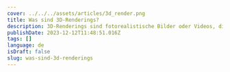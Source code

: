 ```yaml
---
cover: ../../../assets/articles/3d_render.png
title: Was sind 3D-Renderings?
description: 3D-Renderings sind fotorealistische Bilder oder Videos, die mit Hilfe von Computergrafik-Software erstellt werden, um Licht- und Materialeigenschaften zu simulieren und eine genaue Darstellung eines 3D-Modells zu ermöglichen.
publishDate: 2023-12-12T11:48:51.016Z
tags: []
language: de
isDraft: false
slug: was-sind-3d-renderings
---
```



